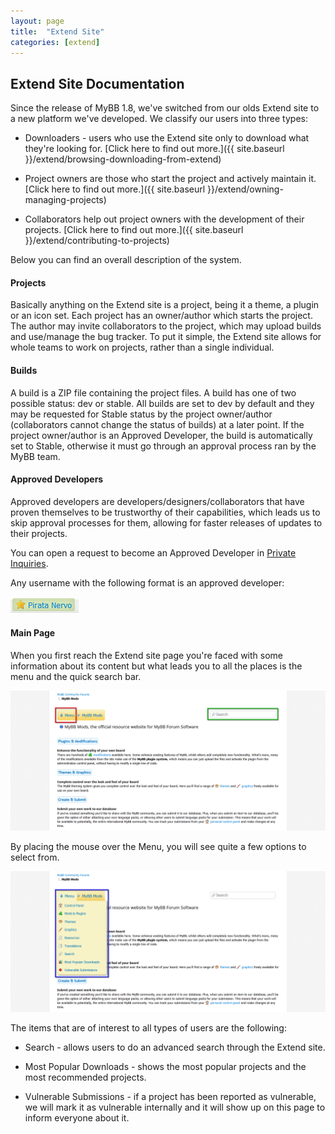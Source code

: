 ```yaml
---
layout: page
title:  "Extend Site"
categories: [extend]
---
```


## Extend Site Documentation

Since the release of MyBB 1.8, we've switched from our olds Extend site to a new platform we've developed.
We classify our users into three types:

* Downloaders - users who use the Extend site only to download what they're looking for. [Click here to find out more.]({{ site.baseurl }}/extend/browsing-downloading-from-extend)

* Project owners are those who start the project and actively maintain it. [Click here to find out more.]({{ site.baseurl }}/extend/owning-managing-projects)

* Collaborators help out project owners with the development of their projects. [Click here to find out more.]({{ site.baseurl }}/extend/contributing-to-projects)

Below you can find an overall description of the system.

#### Projects
Basically anything on the Extend site is a project, being it a theme, a plugin or an icon set. Each project has an owner/author which starts the project.
The author may invite collaborators to the project, which may upload builds and use/manage the bug tracker. To put it simple, the Extend site allows for whole teams to work on projects, rather than a single individual.

#### Builds
A build is a ZIP file containing the project files. A build has one of two possible status: dev or stable.
All builds are set to dev by default and they may be requested for Stable status by the project owner/author (collaborators cannot change the status of builds) at a later point. If the project owner/author is an Approved Developer, the build is automatically set to Stable, otherwise it must go through an approval process ran by the MyBB team.

#### Approved Developers
Approved developers are developers/designers/collaborators that have proven themselves to be trustworthy of their capabilities, which leads us to skip approval processes for them, allowing for faster releases of updates to their projects.

You can open a request to become an Approved Developer in [Private Inquiries](http://community.mybb.com/forum-135.html).

Any username with the following format is an approved developer:

[![Approved Developer](/assets/images/mods/approved_developer.png)](/assets/images/mods/approved_developer.png)

#### Main Page
When you first reach the Extend site page you're faced with some information about its content but what leads you to all the places is the menu and the quick search bar.

[![Menu and Search](/assets/images/mods/index1.png)](/assets/images/mods/index1.png)

By placing the mouse over the Menu, you will see quite a few options to select from.

[![Menu Options](/assets/images/mods/index2.png)](/assets/images/mods/index2.png)

The items that are of interest to all types of users are the following:

* Search - allows users to do an advanced search through the Extend site.

* Most Popular Downloads - shows the most popular projects and the most recommended projects.

* Vulnerable Submissions - if a project has been reported as vulnerable, we will mark it as vulnerable internally and it will show up on this page to inform everyone about it.
